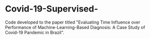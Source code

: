 # Covid-19-Supervised-

Code developed to the paper titled "Evaluating Time Influence over Performance of Machine-Learning-Based Diagnosis: A Case Study of Covid-19 Pandemic in Brazil".
